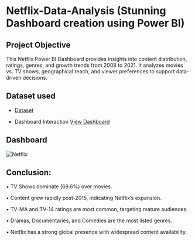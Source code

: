 # Netflix-Data-Analysis (Stunning Dashboard creation using Power BI)
## Project Objective
This Netflix Power BI Dashboard provides insights into content distribution, ratings, genres, and growth trends from 2008 to 2021. It analyzes movies vs. TV shows, geographical reach, and viewer preferences to support data-driven decisions.

## Dataset used
- <a href="https://github.com/vishi1314/Data-Analysis-Dashboard-2/blob/main/netflix_titles.csv">Dataset</a>

- Dashboard Interaction <a href="https://github.com/vishi1314/Data-Analysis-Dashboard-2/blob/main/Netflix.png">View Dashboard</a>

## Dashboard

![Netflix](https://github.com/user-attachments/assets/9461b109-219d-4f42-b1ee-9fcd89359135)

## Conclusion:

•	TV Shows dominate (69.6%) over movies.

•	Content grew rapidly post-2015, indicating Netflix’s expansion.

•	TV-MA and TV-14 ratings are most common, targeting mature audiences.

•	Dramas, Documentaries, and Comedies are the most listed genres.

•	Netflix has a strong global presence with widespread content availability.
